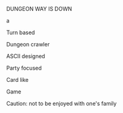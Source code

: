 
DUNGEON WAY IS DOWN


a 

Turn based

Dungeon crawler

ASCII designed

Party focused

Card like

Game


Caution: not to be enjoyed with one's family

